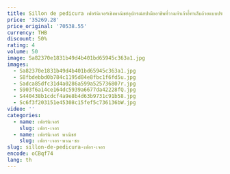 ```yaml
---
title: Sillon de pedicura เฟอร์นิเจอร์เชิงพาณิชย์อุปกรณ์สปามืออาชีพที่วางเท้าเก้าอี้ทำเล็บถ้วยแบบประหยัด
price: '35269.28'
price_original: '70538.55'
currency: THB
discount: 50%
rating: 4
volume: 50
image: Sa82370e1831b49d4b401bd65945c363a1.jpg
images:
  - Sa82370e1831b49d4b401bd65945c363a1.jpg
  - S8fbdebbd0b784c1195d84e8fbc1f6fd5u.jpg
  - Sadca85dfc31d4a0286a599a525736807r.jpg
  - S903f6a14ce164dc5939a6677da42228fQ.jpg
  - S440438b1cdcf4a9e8b4d63b9731c91b58.jpg
  - Sc6f3f203151e45308c15fef5c736136bW.jpg
video: ''
categories:
  - name: เฟอร์นิเจอร์
    slug: เฟอร-เจอร
  - name: เฟอร์นิเจอร์ พาณิชย์
    slug: เฟอร-เจอร-พาณ-ชย
slug: sillon-de-pedicura-เฟอร-เจอร
encode: oCBqf74
lang: th
---
```

  